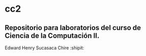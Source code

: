 # cc2
## Repositorio para laboratorios del curso de Ciencia de la Computación II.
Edward Henry Sucasaca Chire :shipit:
